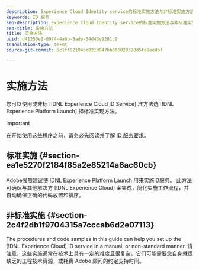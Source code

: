```yaml
---
description: Experience Cloud Identity service的标准实施方法与非标准实施方法。
keywords: ID 服务
seo-description: Experience Cloud Identity service的标准实施方法与非标准实施方法。
seo-title: 实施方法
title: 实施方法
uuid: d41250e2-09f4-4a8b-8ade-54d43e9281c9
translation-type: tm+mt
source-git-commit: 6c1ff82104bc021d047bb066829328d5fd9eedbf

---
```



# 实施方法

您可以使用或非标 [!DNL Experience Cloud ID Service] 准方法选 [!DNL Experience Platform Launch] 择标准实现方法。

>[!IMPORTANT]
>
>在开始使用这些程序之前，请务必先阅读并了解 [ID 服务要求](../reference/requirements.md)。

## 标准实施 {#section-ea1e5270f2184f85a2e85214a6ac60cb}

Adobe强烈建议使 [!DNL Experience Platform Launch](https://docs.adobe.com/content/help/en/launch/using/implement/solutions/idservice-save.html) 用来实施ID服务。 此方法可确保与其他解决方 [!DNL Experience Cloud] 案集成，简化实施工作流程，并自动确保正确的代码放置和排序。

## 非标准实施 {#section-2c4f2db1f9704315a7cccab6d2e07113}

The procedures and code samples in this guide can help you set up the [!DNL Experience Cloud] ID service in a manual, or non-standard manner. 请注意，这些实施通常在技术上具有一定的难度且很复杂。它们可能需要您自身就很缺乏的工程技术资源，或耗费 Adobe 顾问的约定支持时间。
